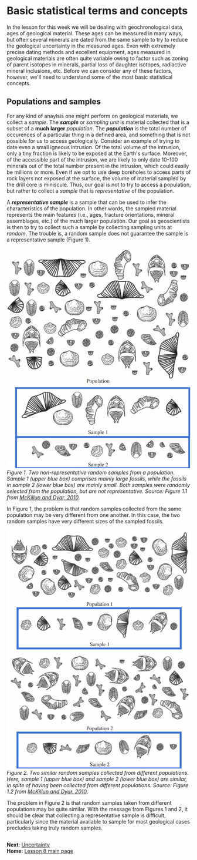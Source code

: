 # Basic statistical terms and concepts
In the lesson for this week we will be dealing with geochronological data, ages of geological material.
These ages can be measured in many ways, but often several minerals are dated from the same sample to try to reduce the geological uncertainty in the measured ages.
Even with extremely precise dating methods and excellent equipment, ages measured in geological materials are often quite variable owing to factor such as zoning of parent isotopes in minerals, partial loss of daughter isotopes, radiactive mineral inclusions, etc.
Before we can consider any of these factors, however, we'll need to understand some of the most basic statistical concepts.

## Populations and samples
For any kind of anaylsis one might perform on geological materials, we collect a *sample*.
The ***sample*** or *sampling unit* is material collected that is a subset of a **much larger** *population*.
The ***population*** is the total number of occurences of a particular thing in a defined area, and something that is not possible for us to access geologically.
Consider an example of trying to date even a small igneous intrusion.
Of the total volume of the intrusion, only a tiny fraction is likely to be exposed at the Earth's surface.
Moreover, of the accessible part of the intrusion, we are likely to only date 10-100 minerals out of the total number present in the intrusion, which could easily be millions or more.
Even if we opt to use deep boreholes to access parts of rock layers not exposed at the surface, the volume of material sampled by the drill core is miniscule.
Thus, our goal is not to try to access a population, but rather to collect a *sample* that is *representative* of the population.

A ***representative sample*** is a sample that can be used to infer the characteristics of the population.
In other words, the sampled material represents the main features (i.e., ages, fracture orientations, mineral assemblages, etc.) of the much larger population.
Our goal as geoscientists is then to try to collect such a sample by collecting sampling units at *random*.
The trouble is, a random sample does not guarantee the sample is a representative sample (Figure 1).

![Random samples of a population](../Images/random-samples.png)<br/>
*Figure 1. Two non-representative random samples from a population.
Sample 1 (upper blue box) comprises mainly large fossils, while the fossils in sample 2 (lower blue box) are mainly small.
Both samples were randomly selected from the population, but are not representative.
Source: Figure 1.1 from [McKillup and Dyar, 2010](http://www.cambridge.org/fi/academic/subjects/earth-and-environmental-science/earth-science-general-interest/geostatistics-explained-introductory-guide-earth-scientists?format=HB&isbn=9780521763226)*.

In Figure 1, the problem is that random samples collected from the same population may be very different from one another.
In this case, the two random samples have very different sizes of the sampled fossils.

![Ramdom samples from different populations](../Images/random-samples-diff-pops.png)<br/>
*Figure 2. Two similar random samples collected from different populations.
Here, sample 1 (upper blue box) and sample 2 (lower blue box) are similar, in spite of having been collected from different populations.
Source: Figure 1.2 from [McKillup and Dyar, 2010](http://www.cambridge.org/fi/academic/subjects/earth-and-environmental-science/earth-science-general-interest/geostatistics-explained-introductory-guide-earth-scientists?format=HB&isbn=9780521763226)*.

The problem in Figure 2 is that random samples taken from different populations may be quite similar.
With the message from Figures 1 and 2, it should be clear that collecting a representative sample is difficult, particularly since the material available to sample for most geological cases precludes taking truly random samples.

## 
**Next**: [Uncertainty](uncertainty.md)<br/>
**Home**: [Lesson 8 main page](https://github.com/Intro-Quantitative-Geology/Lesson-8-Basic-geostatistics)<br/>
